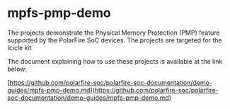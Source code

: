 
# mpfs-pmp-demo

The projects demonstrate the Physical Memory Protection (PMP) feature supported by the PolarFire SoC devices. The projects are targeted for the Icicle kit

The document explaining how to use these projects is available at the link below:

[https://github.com/polarfire-soc/polarfire-soc-documentation/demo-guides/mpfs-pmp-demo.md](https://github.com/polarfire-soc/polarfire-soc-documentation/demo-guides/mpfs-pmp-demo.md)
